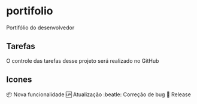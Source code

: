 # portifolio
Portifólio do desenvolvedor

## Tarefas
O controle das tarefas desse projeto será realizado no GitHub

## Icones
:package: Nova funcionalidade
:up: Atualização
:beatle: Correção de bug
:checkered_flag: Release